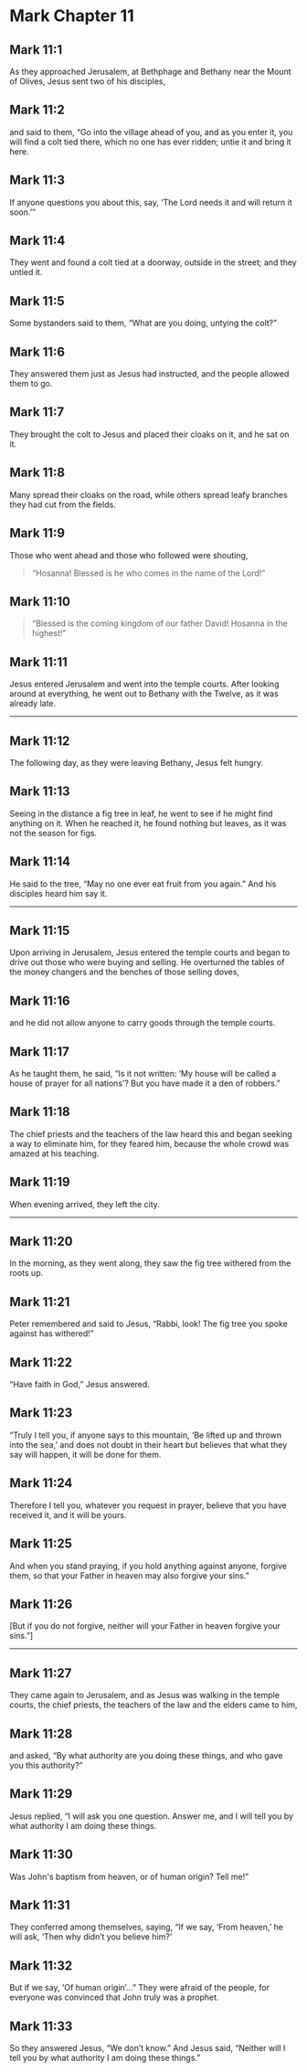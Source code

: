 # Mark Chapter 11

## Mark 11:1

As they approached Jerusalem, at Bethphage and Bethany near the Mount of Olives, Jesus sent two of his disciples,

## Mark 11:2

and said to them, “Go into the village ahead of you, and as you enter it, you will find a colt tied there, which no one has ever ridden; untie it and bring it here.

## Mark 11:3

If anyone questions you about this, say, ‘The Lord needs it and will return it soon.’”

## Mark 11:4

They went and found a colt tied at a doorway, outside in the street; and they untied it.

## Mark 11:5

Some bystanders said to them, “What are you doing, untying the colt?”

## Mark 11:6

They answered them just as Jesus had instructed, and the people allowed them to go.

## Mark 11:7

They brought the colt to Jesus and placed their cloaks on it, and he sat on it.

## Mark 11:8

Many spread their cloaks on the road, while others spread leafy branches they had cut from the fields.

## Mark 11:9

Those who went ahead and those who followed were shouting,

> “Hosanna!
> Blessed is he who comes in the name of the Lord!”

## Mark 11:10

> “Blessed is the coming kingdom of our father David!
> Hosanna in the highest!”

## Mark 11:11

Jesus entered Jerusalem and went into the temple courts. After looking around at everything, he went out to Bethany with the Twelve, as it was already late.

---

## Mark 11:12

The following day, as they were leaving Bethany, Jesus felt hungry.

## Mark 11:13

Seeing in the distance a fig tree in leaf, he went to see if he might find anything on it. When he reached it, he found nothing but leaves, as it was not the season for figs.

## Mark 11:14

He said to the tree, “May no one ever eat fruit from you again.” And his disciples heard him say it.

---

## Mark 11:15

Upon arriving in Jerusalem, Jesus entered the temple courts and began to drive out those who were buying and selling. He overturned the tables of the money changers and the benches of those selling doves,

## Mark 11:16

and he did not allow anyone to carry goods through the temple courts.

## Mark 11:17

As he taught them, he said, “Is it not written: ‘My house will be called a house of prayer for all nations’? But you have made it a den of robbers.”

## Mark 11:18

The chief priests and the teachers of the law heard this and began seeking a way to eliminate him, for they feared him, because the whole crowd was amazed at his teaching.

## Mark 11:19

When evening arrived, they left the city.

---

## Mark 11:20

In the morning, as they went along, they saw the fig tree withered from the roots up.

## Mark 11:21

Peter remembered and said to Jesus, “Rabbi, look! The fig tree you spoke against has withered!”

## Mark 11:22

“Have faith in God,” Jesus answered.

## Mark 11:23

“Truly I tell you, if anyone says to this mountain, ‘Be lifted up and thrown into the sea,’ and does not doubt in their heart but believes that what they say will happen, it will be done for them.

## Mark 11:24

Therefore I tell you, whatever you request in prayer, believe that you have received it, and it will be yours.

## Mark 11:25

And when you stand praying, if you hold anything against anyone, forgive them, so that your Father in heaven may also forgive your sins.”

## Mark 11:26

[But if you do not forgive, neither will your Father in heaven forgive your sins.”]

---

## Mark 11:27

They came again to Jerusalem, and as Jesus was walking in the temple courts, the chief priests, the teachers of the law and the elders came to him,

## Mark 11:28

and asked, “By what authority are you doing these things, and who gave you this authority?”

## Mark 11:29

Jesus replied, “I will ask you one question. Answer me, and I will tell you by what authority I am doing these things.

## Mark 11:30

Was John's baptism from heaven, or of human origin? Tell me!”

## Mark 11:31

They conferred among themselves, saying, “If we say, ‘From heaven,’ he will ask, ‘Then why didn’t you believe him?’

## Mark 11:32

But if we say, ‘Of human origin’…” They were afraid of the people, for everyone was convinced that John truly was a prophet.

## Mark 11:33

So they answered Jesus, “We don’t know.” And Jesus said, “Neither will I tell you by what authority I am doing these things.”
